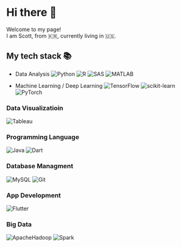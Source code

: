 # Hi there 👋

Welcome to my page!\
I am Scott, from 🇰🇷, currently living in 🇺🇸.

<h2> My tech stack 📚 </h2>

- Data Analysis
![Python](https://img.shields.io/badge/-Python-3776AB?style=plastic&logo=Python&logoColor=white)
![R](https://img.shields.io/badge/-R-276DC3?style=plastic&logo=R&logoColor=white)
![SAS](https://img.shields.io/badge/-SAS-007396?style=plastic&logo=SAS&logoColor=white)
![MATLAB](https://img.shields.io/badge/-MATLAB-007396?style=plastic&logo=MATLAB&logoColor=white)

- Machine Learning / Deep Learning
![TensorFlow](https://img.shields.io/badge/-TensorFlow-FF6F00?style=plastic&logo=TensorFlow&logoColor=white)
![scikit-learn](https://img.shields.io/badge/-scikitlearn-F7931E?style=plastic&logo=logo=scikit-learn&logoColor=white)
![PyTorch](https://img.shields.io/badge/-PyTorch-EE4C2C?style=plastic&logo=PyTorch&logoColor=white)

### Data Visualizatioin
![Tableau](https://img.shields.io/badge/-Tableau-E97627?style=plastic&logo=Tableau&logoColor=white)

### Programming Language
![Java](https://img.shields.io/badge/-Java-007396?style=plastic&logo=Java&logoColor=white)
![Dart](https://img.shields.io/badge/-Dart-0175C2?style=plastic&logo=Dart&logoColor=ffffff)

### Database Managment
![MySQL](https://img.shields.io/badge/-MySQL-4479A1?style=plastic&logo=MySQL&logoColor=white)
![Git](https://img.shields.io/badge/-Git-F05032?style=plastic&logo=git&logoColor=ffffff)

### App Development
![Flutter](https://img.shields.io/badge/-Flutter-02569B?style=plastic&logo=Flutter&logoColor=ffffff)

### Big Data
![ApacheHadoop
](https://img.shields.io/badge/-ApacheHadoop-66CCFF?style=plastic&logo=ApacheHadoop&logoColor=ffffff)
![Spark](https://img.shields.io/badge/-Spark-02569B?style=plastic&logo=Spark&logoColor=ffffff)

<!--
**ssh1419/ssh1419** is a ✨ _special_ ✨ repository because its `README.md` (this file) appears on your GitHub profile.

Here are some ideas to get you started:

- 🔭 I’m currently working on ...
- 🌱 I’m currently learning ...
- 👯 I’m looking to collaborate on ...
- 🤔 I’m looking for help with ...
- 💬 Ask me about ...
- 📫 How to reach me: ...
- 😄 Pronouns: ...
- ⚡ Fun fact: ...
-->
